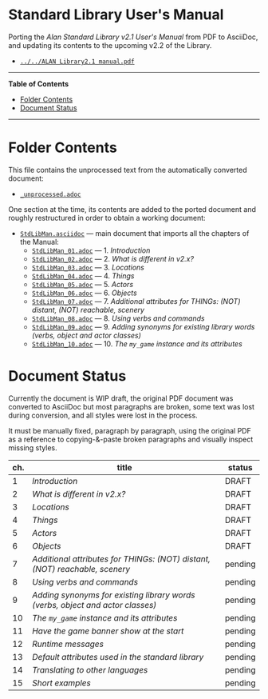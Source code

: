 # Standard Library User's Manual

Porting the _Alan Standard Library v2.1 User's Manual_ from PDF to AsciiDoc, and updating its contents to the upcoming v2.2 of the Library.

- [`../../ALAN Library2.1 manual.pdf`][Man PDF]

-----

**Table of Contents**

<!-- MarkdownTOC autolink="true" bracket="round" autoanchor="false" lowercase="only_ascii" uri_encoding="true" levels="1,2,3" -->

- [Folder Contents](#folder-contents)
- [Document Status](#document-status)

<!-- /MarkdownTOC -->

-----


# Folder Contents

This file contains the unprocessed text from the automatically converted document:

- [`_unprocessed.adoc`](./_unprocessed.adoc)
 
One section at the time, its contents are added to the ported document and roughly restructured in order to obtain a working document:

- [`StdLibMan.asciidoc`](./StdLibMan.asciidoc) — main document that imports all the chapters of the Manual:
    + [`StdLibMan_01.adoc`](./StdLibMan_01.adoc) — 1. _Introduction_
    + [`StdLibMan_02.adoc`](./StdLibMan_02.adoc) — 2. _What is different in v2.x?_
    + [`StdLibMan_03.adoc`](./StdLibMan_03.adoc) — 3. _Locations_
    + [`StdLibMan_04.adoc`](./StdLibMan_04.adoc) — 4. _Things_
    + [`StdLibMan_05.adoc`](./StdLibMan_05.adoc) — 5. _Actors_
    + [`StdLibMan_06.adoc`](./StdLibMan_06.adoc) — 6. _Objects_
    + [`StdLibMan_07.adoc`](./StdLibMan_07.adoc) — 7. _Additional attributes for THINGs: (NOT) distant, (NOT) reachable, scenery_
    + [`StdLibMan_08.adoc`](./StdLibMan_08.adoc) — 8. _Using verbs and commands_
    + [`StdLibMan_09.adoc`](./StdLibMan_09.adoc) — 9. _Adding synonyms for existing library words (verbs, object and actor classes)_
    + [`StdLibMan_10.adoc`](./StdLibMan_10.adoc) — 10. _The `my_game` instance and its attributes_

# Document Status

Currently the document is WIP draft, the original PDF document was converted to AsciiDoc but most paragraphs are broken, some text was lost during conversion, and all styles were lost in the process.

It must be manually fixed, paragraph by paragraph, using the original PDF as a reference to copying-&-paste broken paragraphs and visually inspect missing styles.

| ch. |                                     title                                      |  status |
|-----|--------------------------------------------------------------------------------|---------|
|   1 | _Introduction_                                                                 | DRAFT   |
|   2 | _What is different in v2.x?_                                                   | DRAFT   |
|   3 | _Locations_                                                                    | DRAFT   |
|   4 | _Things_                                                                       | DRAFT   |
|   5 | _Actors_                                                                       | DRAFT   |
|   6 | _Objects_                                                                      | DRAFT   |
|   7 | _Additional attributes for THINGs: (NOT) distant, (NOT) reachable, scenery_    | pending |
|   8 | _Using verbs and commands_                                                     | pending |
|   9 | _Adding synonyms for existing library words (verbs, object and actor classes)_ | pending |
|  10 | _The `my_game` instance and its attributes_                                    | pending |
|  11 | _Have the game banner show at the start_                                       | pending |
|  12 | _Runtime messages_                                                             | pending |
|  13 | _Default attributes used in the standard library_                              | pending |
|  14 | _Translating to other languages_                                               | pending |
|  15 | _Short examples_                                                               | pending |


<!-----------------------------------------------------------------------------
                               REFERENCE LINKS                                
------------------------------------------------------------------------------>

[Man PDF]: ../../ALAN%20Library2.1%20manual.pdf "View the original PDF Manual"


<!-- EOF -->